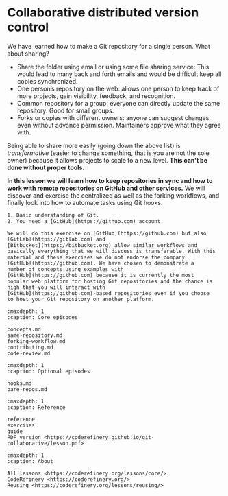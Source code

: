 # Collaborative distributed version control

We have learned how to make a Git repository for a single person. What
about sharing?

- Share the folder using email or using some file sharing service:
  This would lead to many back and forth emails and would be difficult
  keep all copies synchronized.
- One person’s repository on the web: allows one person to keep track of
  more projects, gain visibility, feedback, and recognition.
- Common repository for a group: everyone can directly update the same repository.
  Good for small groups.
- Forks or copies with different owners: anyone can suggest changes, even without
  advance permission. Maintainers approve what they agree with.

Being able to share more easily (going down the above list) is
*transformative* (easier to change something, that is you are not the sole owner)
because it allows projects to scale to a new level.
**This can’t be done without proper tools.**

**In this lesson we will learn how to keep repositories in sync and how to
work with remote repositories on GitHub and other services.** We will
discover and exercise the centralized as well as the forking workflows,
and finally look into how to automate tasks using Git hooks.

```{prereq}
1. Basic understanding of Git.
2. You need a [GitHub](https://github.com) account.

We will do this exercise on [GitHub](https://github.com) but also
[GitLab](https://gitlab.com) and
[Bitbucket](https://bitbucket.org) allow similar workflows and
basically everything that we will discuss is transferable. With this
material and these exercises we do not endorse the company
[GitHub](https://github.com). We have chosen to demonstrate a
number of concepts using examples with
[GitHub](https://github.com) because it is currently the most
popular web platform for hosting Git repositories and the chance is
high that you will interact with
[GitHub](https://github.com)-based repositories even if you choose
to host your Git repository on another platform.
```

```{toctree}
:maxdepth: 1
:caption: Core episodes

concepts.md
same-repository.md
forking-workflow.md
contributing.md
code-review.md
```

```{toctree}
:maxdepth: 1
:caption: Optional episodes

hooks.md
bare-repos.md
```

```{toctree}
:maxdepth: 1
:caption: Reference

reference
exercises
guide
PDF version <https://coderefinery.github.io/git-collaborative/lesson.pdf>
```

```{toctree}
:maxdepth: 1
:caption: About

All lessons <https://coderefinery.org/lessons/core/>
CodeRefinery <https://coderefinery.org/>
Reusing <https://coderefinery.org/lessons/reusing/>
```
